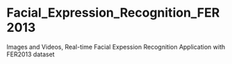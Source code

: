 # Facial_Expression_Recognition_FER2013
Images and Videos, Real-time Facial Expession Recognition Application with FER2013 dataset 
